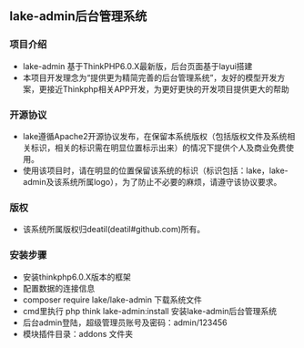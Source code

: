 ## lake-admin后台管理系统


### 项目介绍

*  lake-admin 基于ThinkPHP6.0.X最新版，后台页面基于layui搭建
*  本项目开发理念为“提供更为精简完善的后台管理系统”，友好的模型开发方案，更接近Thinkphp相关APP开发，为更好更快的开发项目提供更大的帮助


### 开源协议

*  lake遵循Apache2开源协议发布，在保留本系统版权（包括版权文件及系统相关标识，相关的标识需在明显位置标示出来）的情况下提供个人及商业免费使用。  
*  使用该项目时，请在明显的位置保留该系统的标识（标识包括：lake，lake-admin及该系统所属logo），为了防止不必要的麻烦，请遵守该协议要求。


### 版权

*  该系统所属版权归deatil(deatil#github.com)所有。


### 安装步骤

*  安装thinkphp6.0.X版本的框架
*  配置数据的连接信息
*  composer require lake/lake-admin 下载系统文件
*  cmd里执行 php think lake-admin:install 安装lake-admin后台管理系统
*  后台admin登陆，超级管理员账号及密码：admin/123456
*  模块插件目录：addons 文件夹
